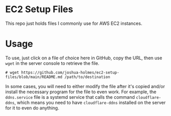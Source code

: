 # EC2 Setup Files

This repo just holds files I commonly use for AWS EC2 instances.

# Usage

To use, just click on a file of choice here in GitHub, copy the URL, then use `wget` in the server console to retrieve the file.
```
# wget https://github.com/joshua-holmes/ec2-setup-files/blob/main/README.md /path/to/destination
```

In some cases, you will need to either modify the file after it's copied and/or install the necessary program for the file to even work. For example, the `ddns.service` file is a systemd service that calls the command `cloudflare-ddns`, which means you need to have `cloudflare-ddns` installed on the server for it to even do anything.

